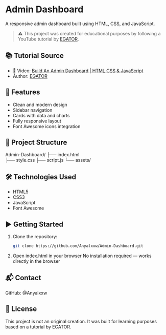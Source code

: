 # Admin Dashboard

A responsive admin dashboard built using HTML, CSS, and JavaScript.

> ⚠️ This project was created for educational purposes by following a YouTube tutorial by [EGATOR](https://www.youtube.com/@EGATORTUTORIALS).

## 📚 Tutorial Source

- 🎥 Video: [Build An Admin Dashboard | HTML CSS & JavaScript](https://www.youtube.com/watch?v=BOF79TAIkYQ&ab_channel=EGATOR)
- Author: [EGATOR](https://www.youtube.com/@EGATORTUTORIALS)

## 🚀 Features

- Clean and modern design
- Sidebar navigation
- Cards with data and charts
- Fully responsive layout
- Font Awesome icons integration

## 📁 Project Structure

Admin-Dashboard/ 
├── index.html <br>
├── style.css
├── script.js
└── assets/

## 🛠️ Technologies Used

- HTML5
- CSS3
- JavaScript
- Font Awesome

## ▶️ Getting Started

1. Clone the repository:
   ```bash
   git clone https://github.com/Anyalxxw/Admin-Dashboard.git
2. Open index.html in your browser
No installation required — works directly in the browser

## 📬 Contact
GitHub: @Anyalxxw

## 📃 License
This project is not an original creation. It was built for learning purposes based on a tutorial by EGATOR.
